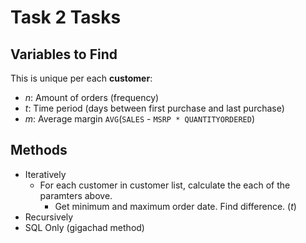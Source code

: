 # Task 2 Tasks

## Variables to Find

This is unique per each **customer**:
  - $n$: Amount of orders (frequency)
  - $t$: Time period (days between first purchase and last purchase)
  - $m$: Average margin `AVG`(`SALES` - `MSRP * QUANTITYORDERED`)

## Methods

- Iteratively
  - For each customer in customer list, calculate the each of the paramters above.
    - Get minimum and maximum order date. Find difference. ($t$)
- Recursively
- SQL Only (gigachad method)
